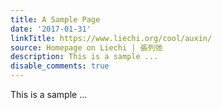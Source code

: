 ```yaml
---
title: A Sample Page
date: '2017-01-31'
linkTitle: https://www.liechi.org/cool/auxin/
source: Homepage on Liechi | 張列弛
description: This is a sample ...
disable_comments: true
---
```

This is a sample ...